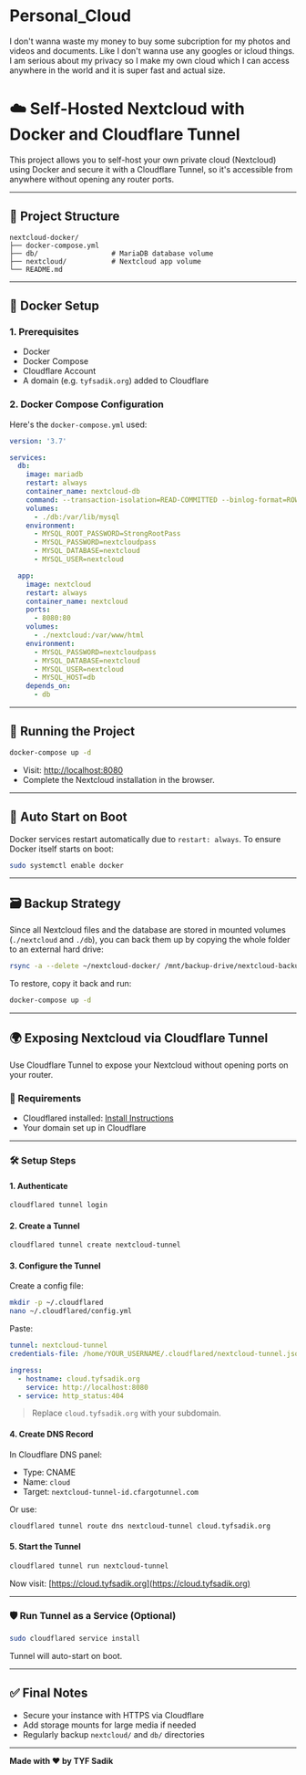 # Personal_Cloud
I don't wanna waste my money to buy some subcription for my photos and videos and documents. Like I don't wanna use any googles or icloud things. I am serious about my privacy so I make my own cloud which I can access anywhere in the world and it is super fast and actual size. 

# ☁️ Self-Hosted Nextcloud with Docker and Cloudflare Tunnel

This project allows you to self-host your own private cloud (Nextcloud) using Docker and secure it with a Cloudflare Tunnel, so it's accessible from anywhere without opening any router ports.

---

## 📁 Project Structure

```
nextcloud-docker/
├── docker-compose.yml
├── db/                  # MariaDB database volume
├── nextcloud/           # Nextcloud app volume
└── README.md
```

---

## 🐳 Docker Setup

### 1. Prerequisites

- Docker
- Docker Compose
- Cloudflare Account
- A domain (e.g. `tyfsadik.org`) added to Cloudflare

### 2. Docker Compose Configuration

Here's the `docker-compose.yml` used:

```yaml
version: '3.7'

services:
  db:
    image: mariadb
    restart: always
    container_name: nextcloud-db
    command: --transaction-isolation=READ-COMMITTED --binlog-format=ROW
    volumes:
      - ./db:/var/lib/mysql
    environment:
      - MYSQL_ROOT_PASSWORD=StrongRootPass
      - MYSQL_PASSWORD=nextcloudpass
      - MYSQL_DATABASE=nextcloud
      - MYSQL_USER=nextcloud

  app:
    image: nextcloud
    restart: always
    container_name: nextcloud
    ports:
      - 8080:80
    volumes:
      - ./nextcloud:/var/www/html
    environment:
      - MYSQL_PASSWORD=nextcloudpass
      - MYSQL_DATABASE=nextcloud
      - MYSQL_USER=nextcloud
      - MYSQL_HOST=db
    depends_on:
      - db
```

---

## 🚀 Running the Project

```bash
docker-compose up -d
```

- Visit: [http://localhost:8080](http://localhost:8080)
- Complete the Nextcloud installation in the browser.

---

## 🔁 Auto Start on Boot

Docker services restart automatically due to `restart: always`. To ensure Docker itself starts on boot:

```bash
sudo systemctl enable docker
```

---

## 🗃️ Backup Strategy

Since all Nextcloud files and the database are stored in mounted volumes (`./nextcloud` and `./db`), you can back them up by copying the whole folder to an external hard drive:

```bash
rsync -a --delete ~/nextcloud-docker/ /mnt/backup-drive/nextcloud-backup/
```

To restore, copy it back and run:

```bash
docker-compose up -d
```

---

## 🌍 Exposing Nextcloud via Cloudflare Tunnel

Use Cloudflare Tunnel to expose your Nextcloud without opening ports on your router.

### 🔧 Requirements

- Cloudflared installed: [Install Instructions](https://developers.cloudflare.com/cloudflared/install/)
- Your domain set up in Cloudflare

---

### 🛠️ Setup Steps

#### 1. Authenticate

```bash
cloudflared tunnel login
```

#### 2. Create a Tunnel

```bash
cloudflared tunnel create nextcloud-tunnel
```

#### 3. Configure the Tunnel

Create a config file:

```bash
mkdir -p ~/.cloudflared
nano ~/.cloudflared/config.yml
```

Paste:

```yaml
tunnel: nextcloud-tunnel
credentials-file: /home/YOUR_USERNAME/.cloudflared/nextcloud-tunnel.json

ingress:
  - hostname: cloud.tyfsadik.org
    service: http://localhost:8080
  - service: http_status:404
```

> Replace `cloud.tyfsadik.org` with your subdomain.

#### 4. Create DNS Record

In Cloudflare DNS panel:
- Type: CNAME
- Name: `cloud`
- Target: `nextcloud-tunnel-id.cfargotunnel.com`

Or use:

```bash
cloudflared tunnel route dns nextcloud-tunnel cloud.tyfsadik.org
```

#### 5. Start the Tunnel

```bash
cloudflared tunnel run nextcloud-tunnel
```

Now visit: [https://cloud.tyfsadik.org](https://cloud.tyfsadik.org)

---

### 🛡️ Run Tunnel as a Service (Optional)

```bash
sudo cloudflared service install
```

Tunnel will auto-start on boot.

---

## ✅ Final Notes

- Secure your instance with HTTPS via Cloudflare
- Add storage mounts for large media if needed
- Regularly backup `nextcloud/` and `db/` directories

---

**Made with ❤️ by TYF Sadik**


